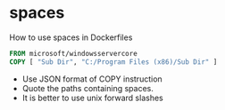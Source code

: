 # spaces

How to use spaces in Dockerfiles

```Dockerfile
FROM microsoft/windowsservercore
COPY [ "Sub Dir", "C:/Program Files (x86)/Sub Dir" ]
```

* Use JSON format of COPY instruction
* Quote the paths containing spaces.
* It is better to use unix forward slashes
